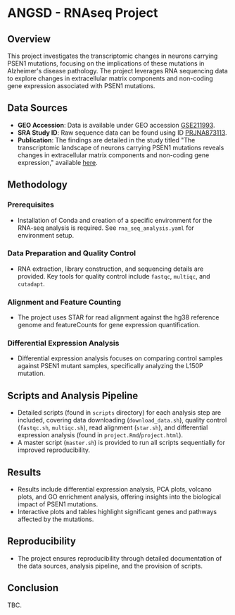 # ANGSD - RNAseq Project

## Overview
This project investigates the transcriptomic changes in neurons carrying PSEN1 mutations, focusing on the implications of these mutations in Alzheimer's disease pathology. The project leverages RNA sequencing data to explore changes in extracellular matrix components and non-coding gene expression associated with PSEN1 mutations.

## Data Sources
- **GEO Accession**: Data is available under GEO accession [GSE211993](https://www.ncbi.nlm.nih.gov/geo/query/acc.cgi?acc=GSE211993).
- **SRA Study ID**: Raw sequence data can be found using ID [PRJNA873113](https://www.ncbi.nlm.nih.gov/Traces/study/?acc=PRJNA873113&o=acc_s%3Aa).
- **Publication**: The findings are detailed in the study titled "The transcriptomic landscape of neurons carrying PSEN1 mutations reveals changes in extracellular matrix components and non-coding gene expression," available [here](https://www.sciencedirect.com/science/article/pii/S0969996122003722?via%3Dihub).

## Methodology

### Prerequisites
- Installation of Conda and creation of a specific environment for the RNA-seq analysis is required. See `rna_seq_analysis.yaml` for environment setup.

### Data Preparation and Quality Control
- RNA extraction, library construction, and sequencing details are provided. Key tools for quality control include `fastqc`, `multiqc`, and `cutadapt`.

### Alignment and Feature Counting
- The project uses STAR for read alignment against the hg38 reference genome and featureCounts for gene expression quantification.

### Differential Expression Analysis
- Differential expression analysis focuses on comparing control samples against PSEN1 mutant samples, specifically analyzing the L150P mutation.

## Scripts and Analysis Pipeline
- Detailed scripts (found in `scripts` directory) for each analysis step are included, covering data downloading (`download_data.sh`), quality control (`fastqc.sh`, `multiqc.sh`), read alignment (`star.sh`), and differential expression analysis (found in `project.Rmd`/`project.html`).
- A master script (`master.sh`) is provided to run all scripts sequentially for improved reproducibility.

## Results
- Results include differential expression analysis, PCA plots, volcano plots, and GO enrichment analysis, offering insights into the biological impact of PSEN1 mutations.
- Interactive plots and tables highlight significant genes and pathways affected by the mutations.

## Reproducibility
- The project ensures reproducibility through detailed documentation of the data sources, analysis pipeline, and the provision of scripts.

## Conclusion
TBC.
